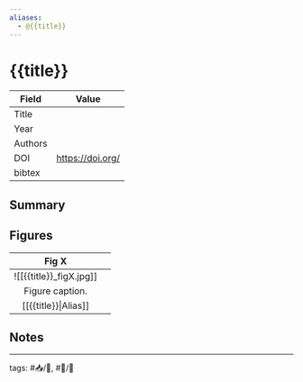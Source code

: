 ```yaml
---
aliases:
  - @{{title}}
---
```


# {{title}}

| Field   | Value              |
| ------- | ------------------ |
| Title   |                    |
| Year    |                    |
| Authors |                    |
| DOI     | <https://doi.org/> |
| bibtex  |                    |


## Summary

## Figures

|          Fig X          |     |
|:-----------------------:| --- |
| ![[{{title}}_figX.jpg]] |     |
|     Figure caption.     |     |
[[{{title}}\|Alias]] | 	|	

## Notes

---

tags: #📥/📰, #📝/🌱
